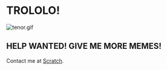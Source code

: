 # TROLOLO!

![tenor.gif](https://raw.githubusercontent.com/DLWAwesome/trololo/master/tenor.gif)

## HELP WANTED! GIVE ME MORE MEMES!
Contact me at [Scratch](https://scratch.mit.edu/users/DLWAwesome).
